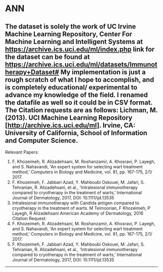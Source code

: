# ANN

The dataset is solely the work of UC Irvine Machine Learning Repository, Center For Machine Learning and Intelligent Systems
at https://archive.ics.uci.edu/ml/index.php link for the dataset can be found at https://archive.ics.uci.edu/ml/datasets/Immunotherapy+Dataset#
My implementation is just a rough scratch of what I hope to accomplish, and is completely educational/ experimental to advance
my knowledge of the field. I renamed the datafile as well so it could be in CSV format. The Citation requests are as follows:
Lichman, M. (2013). UCI Machine Learning Repository [http://archive.ics.uci.edu/ml]. Irvine, CA: University of California, School of Information and Computer Science.
-----------------------------------------------
Relevant Papers:
1. F. Khozeimeh, R. Alizadehsani, M. Roshanzamir, A. Khosravi, P. Layegh, and S. Nahavandi, 'An expert system for selecting wart treatment method,' Computers in Biology and Medicine, vol. 81, pp. 167-175, 2/1/ 2017. 
2. F. Khozeimeh, F. Jabbari Azad, Y. Mahboubi Oskouei, M. Jafari, S. Tehranian, R. Alizadehsani, et al., 'Intralesional immunotherapy compared to cryotherapy in the treatment of warts,' International Journal of Dermatology, 2017, DOI: 10.1111/ijd.13535 
3. Intralesional immunotherapy with Candida antigen compared to cryotherapy in the treatment of warts. M Teimoorian, F Khozeimeh, P Layegh, R Alizadehsani 
American Academy of Dermatology, 2016 
Citation Request:
1. F. Khozeimeh, R. Alizadehsani, M. Roshanzamir, A. Khosravi, P. Layegh, and S. Nahavandi, 'An expert system for selecting wart treatment method,' Computers in Biology and Medicine, vol. 81, pp. 167-175, 2/1/ 2017. 
2. F. Khozeimeh, F. Jabbari Azad, Y. Mahboubi Oskouei, M. Jafari, S. Tehranian, R. Alizadehsani, et al., 'Intralesional immunotherapy compared to cryotherapy in the treatment of warts,' International Journal of Dermatology, 2017, DOI: 10.1111/ijd.13535
-----------------------------------------------

